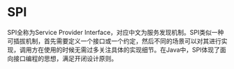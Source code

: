 # SPI

SPI全称为Service Provider Interface，对应中文为服务发现机制。SPI类似一种可插拔机制，首先需要定义一个接口或一个约定，然后不同的场景可以对其进行实现，调用方在使用的时候无需过多关注具体的实现细节。在Java中，SPI体现了面向接口编程的思想，满足开闭设计原则。



